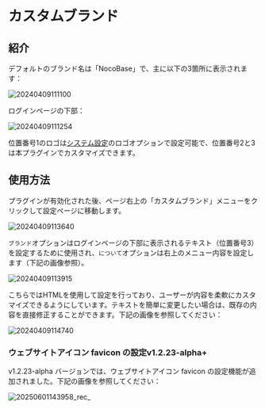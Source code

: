 # カスタムブランド

<PluginInfo commercial="true" name="custom-brand"></PluginInfo>

## 紹介

デフォルトのブランド名は「NocoBase」で、主に以下の3箇所に表示されます：

![20240409111100](https://static-docs.nocobase.com/20240409111100.png)

ログインページの下部：

![20240409111254](https://static-docs.nocobase.com/20240409111254.png)

位置番号1のロゴは[システム設定](/handbook/system-settings)のロゴオプションで設定可能で、位置番号2と3は本プラグインでカスタマイズできます。

## 使用方法

プラグインが有効化された後、ページ右上の「カスタムブランド」メニューをクリックして設定ページに移動します。

![20240409113640](https://static-docs.nocobase.com/20240409113640.png)

`ブランド`オプションはログインページの下部に表示されるテキスト（位置番号3）を設定するために使用され、`について`オプションは右上のメニュー内容を設定します（下記の画像参照）。

![20240409113915](https://static-docs.nocobase.com/20240409113915.png)

こちらではHTMLを使用して設定を行っており、ユーザーが内容を柔軟にカスタマイズできるようにしています。テキストを簡単に変更したい場合は、既存の内容を直接修正することができます。下記の画像を参照してください：

![20240409114740](https://static-docs.nocobase.com/20240409114740.png)

### ウェブサイトアイコン favicon の設定<Badge>v1.2.23-alpha+</Badge>

v1.2.23-alpha バージョンでは、ウェブサイトアイコン favicon の設定機能が追加されました。下記の画像を参照してください：

![20250601143958_rec_](https://static-docs.nocobase.com/20250601143958_rec_.gif)

